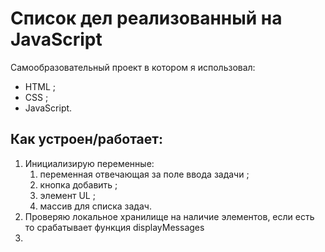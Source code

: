 # Список дел реализованный на JavaScript  

Самообразовательный проект в котором я использовал:  
+ HTML  ;
+ CSS  ;
+ JavaScript.  
 
## Как устроен/работает:  
1. Инициализирую переменные:  
    1. переменная отвечающая за поле ввода задачи  ;
    1. кнопка добавить  ;
    1. элемент UL  ;
    1. массив для списка задач.  
1. Проверяю локальное хранилище на наличие элементов, если есть то срабатывает функция displayMessages  
1. 
 
